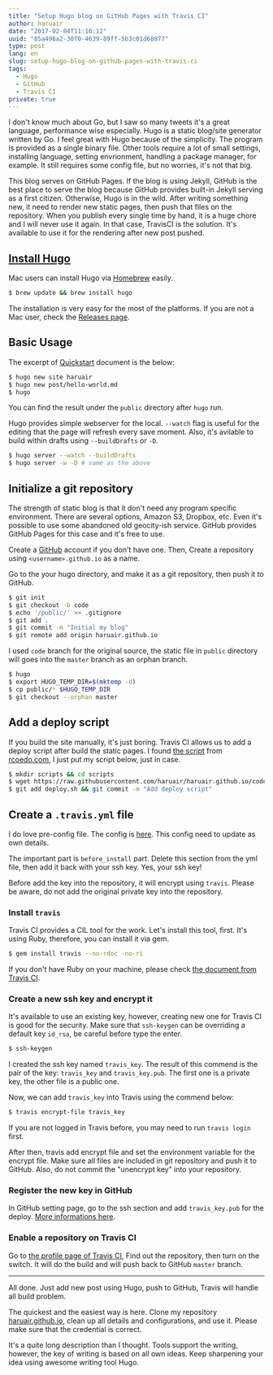```yaml
---
title: "Setup Hugo blog on GitHub Pages with Travis CI"
author: haruair
date: "2017-02-04T11:10:12"
uuid: "85a496a2-30f0-4639-89ff-5b3c01d68877"
type: post
lang: en
slug: setup-hugo-blog-on-github-pages-with-travis-ci
tags:
  - Hugo
  - GitHub
  - Travis CI
private: true
---
```


I don't know much about Go, but I saw so many tweets it's a great language,
performance wise especially. Hugo is a static blog/site generator written by Go.
I feel great with Hugo because of the simplicity. The program is provided as a
single binary file. Other tools require a lot of small settings, installing
language, setting envrionment, handling a package manager, for example. It still
requires some config file, but no worries, it's not that big.

This blog serves on GitHub Pages. If the blog is using Jekyll, GitHub is the
best place to serve the blog because GitHub provides built-in Jekyll serving as
a first citizen. Otherwise, Hugo is in the wild. After writing something new,
it need to render new static pages, then push that files on the repository.
When you publish every single time by hand, it is a huge chore and I will never
use it again. In that case, TravisCI is the solution. It's available to use
it for the rendering after new post pushed.

## [Install Hugo](https://gohugo.io/overview/installing/)

Mac users can install Hugo via [Homebrew](http://brew.sh/) easily.

```bash
$ brew update && brew install hugo
```

The installation is very easy for the most of the platforms. If you are not a
Mac user, check the [Releases page](https://github.com/spf13/hugo/releases).

## Basic Usage

The excerpt of [Quickstart](https://gohugo.io/overview/quickstart/) document is
the below:

```bash
$ hugo new site haruair
$ hugo new post/hello-world.md
$ hugo
```

You can find the result under the `public` directory after `hugo` run.

Hugo provides simple webserver for the local. `--watch` flag is useful for the
editing that the page will refresh every save moment. Also, it's avilable to
build within drafts using `--buildDrafts` or `-D`.

```bash
$ hugo server --watch --buildDrafts
$ hugo server -w -D # same as the above
```

## Initialize a git repository

The strength of static blog is that it don't need any program specific
environment. There are several options, Amazon S3, Dropbox, etc. Even it's
possible to use some abandoned old geocity-ish service. GitHub provides GitHub
Pages for this case and it's free to use.

Create a [GitHub](https://github.com) account if you don't have one. Then,
Create a repository using `<username>.github.io` as a name.

Go to the your hugo directory, and make it as a git repository, then push
it to GitHub.

```bash
$ git init
$ git checkout -b code
$ echo '/public/' >> .gitignore
$ git add .
$ git commit -m "Initial my blog"
$ git remote add origin haruair.github.io
```

I used `code` branch for the original source, the static file in `public`
directory will goes into the `master` branch as an orphan branch.

```bash
$ hugo
$ export HUGO_TEMP_DIR=$(mktemp -d)
$ cp public/* $HUGO_TEMP_DIR
$ git checkout --orphan master
```

## Add a deploy script

If you build the site manually, it's just boring. Travis CI allows us to add a
deploy script after build the static pages. I found
[the script](https://github.com/rcoedo/rcoedo.github.io/blob/source/scripts/deploy.sh)
from [rcoedo.com](http://rcoedo.com/post/hugo-static-site-generator/), I just
put my script below, just in case.

```bash
$ mkdir scripts && cd scripts
$ wget https://raw.githubusercontent.com/haruair/haruair.github.io/code/scripts/deploy.sh
$ git add deploy.sh && git commit -m "Add deploy script"
```

## Create a `.travis.yml` file

I do love pre-config file. The config is
[here](https://github.com/haruair/haruair.github.io/blob/code/.travis.yml).
This config need to update as own details.

The important part is `before_install` part. Delete this section from the yml
file, then add it back with your ssh key. Yes, your ssh key!

Before add the key into the repository, it will encrypt using `travis`. Please
be aware, do not add the original private key into the repository.

### Install `travis`

Travis CI provides a CIL tool for the work. Let's install this tool, first.
It's using Ruby, therefore, you can install it via gem.

```bash
$ gem install travis --no-rdoc -no-ri
```

If you don't have Ruby on your machine, please check
[the document from Travis CI](https://github.com/travis-ci/travis.rb#updating-your-ruby).

### Create a new ssh key and encrypt it

It's available to use an existing key, however, creating new one for Travis CI
is good for the security. Make sure that `ssh-keygen` can be overriding a
default key `id_rsa`, be careful before type the enter.

```bash
$ ssh-keygen
```

I created the ssh key named `travis_key`. The result of this commend is the
pair of the key: `travis_key` and `travis_key.pub`. The first one is a private
key, the other file is a public one.

Now, we can add `travis_key` into Travis using the commend below:

```bash
$ travis encrypt-file travis_key
```

If you are not logged in Travis before, you may need to run `travis login`
first.

After then, travis add encrypt file and set the environment variable for the
encrypt file. Make sure all files are included in git repository and push it
to GitHub. Also, do not commit the "unencrypt key" into your repository.

### Register the new key in GitHub

In GitHub setting page, go to the ssh section and add `travis_key.pub` for the
deploy. [More informations here](https://help.github.com/articles/adding-a-new-ssh-key-to-your-github-account/).

### Enable a repository on Travis CI

Go to [the profile page of Travis CI](https://travis-ci.org/profile), Find out
the repository, then turn on the switch. It will do the build and will push back
to GitHub `master` branch.

----

All done. Just add new post using Hugo, push to GitHub, Travis will handle all
build problem.

The quickest and the easiest way is here. Clone my repository
[haruair.github.io](http://github.com/haruair/haruair.github.io), clean up
all details and configurations, and use it. Please make sure that the credential
is correct.

It's a quite long description than I thought. Tools support the writing, however,
the key of writing is based on all own ideas. Keep sharpening your idea using
awesome writing tool Hugo.

